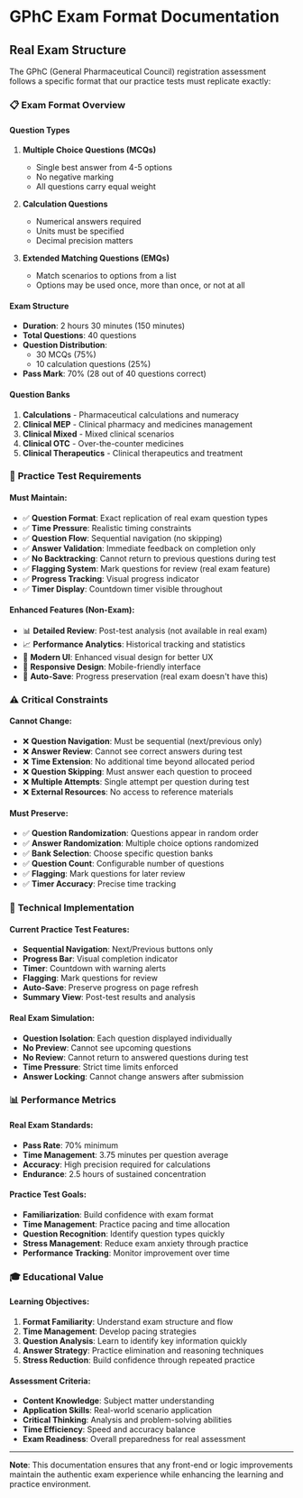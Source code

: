 # GPhC Exam Format Documentation

## Real Exam Structure

The GPhC (General Pharmaceutical Council) registration assessment follows a specific format that our practice tests must replicate exactly:

### 📋 **Exam Format Overview**

#### **Question Types**
1. **Multiple Choice Questions (MCQs)**
   - Single best answer from 4-5 options
   - No negative marking
   - All questions carry equal weight

2. **Calculation Questions**
   - Numerical answers required
   - Units must be specified
   - Decimal precision matters

3. **Extended Matching Questions (EMQs)**
   - Match scenarios to options from a list
   - Options may be used once, more than once, or not at all

#### **Exam Structure**
- **Duration**: 2 hours 30 minutes (150 minutes)
- **Total Questions**: 40 questions
- **Question Distribution**:
  - 30 MCQs (75%)
  - 10 calculation questions (25%)
- **Pass Mark**: 70% (28 out of 40 questions correct)

#### **Question Banks**
1. **Calculations** - Pharmaceutical calculations and numeracy
2. **Clinical MEP** - Clinical pharmacy and medicines management
3. **Clinical Mixed** - Mixed clinical scenarios
4. **Clinical OTC** - Over-the-counter medicines
5. **Clinical Therapeutics** - Clinical therapeutics and treatment

### 🎯 **Practice Test Requirements**

#### **Must Maintain:**
- ✅ **Question Format**: Exact replication of real exam question types
- ✅ **Time Pressure**: Realistic timing constraints
- ✅ **Question Flow**: Sequential navigation (no skipping)
- ✅ **Answer Validation**: Immediate feedback on completion only
- ✅ **No Backtracking**: Cannot return to previous questions during test
- ✅ **Flagging System**: Mark questions for review (real exam feature)
- ✅ **Progress Tracking**: Visual progress indicator
- ✅ **Timer Display**: Countdown timer visible throughout

#### **Enhanced Features (Non-Exam):**
- 📊 **Detailed Review**: Post-test analysis (not available in real exam)
- 📈 **Performance Analytics**: Historical tracking and statistics
- 🎨 **Modern UI**: Enhanced visual design for better UX
- 📱 **Responsive Design**: Mobile-friendly interface
- 💾 **Auto-Save**: Progress preservation (real exam doesn't have this)

### ⚠️ **Critical Constraints**

#### **Cannot Change:**
- ❌ **Question Navigation**: Must be sequential (next/previous only)
- ❌ **Answer Review**: Cannot see correct answers during test
- ❌ **Time Extension**: No additional time beyond allocated period
- ❌ **Question Skipping**: Must answer each question to proceed
- ❌ **Multiple Attempts**: Single attempt per question during test
- ❌ **External Resources**: No access to reference materials

#### **Must Preserve:**
- ✅ **Question Randomization**: Questions appear in random order
- ✅ **Answer Randomization**: Multiple choice options randomized
- ✅ **Bank Selection**: Choose specific question banks
- ✅ **Question Count**: Configurable number of questions
- ✅ **Flagging**: Mark questions for later review
- ✅ **Timer Accuracy**: Precise time tracking

### 🔧 **Technical Implementation**

#### **Current Practice Test Features:**
- **Sequential Navigation**: Next/Previous buttons only
- **Progress Bar**: Visual completion indicator
- **Timer**: Countdown with warning alerts
- **Flagging**: Mark questions for review
- **Auto-Save**: Preserve progress on page refresh
- **Summary View**: Post-test results and analysis

#### **Real Exam Simulation:**
- **Question Isolation**: Each question displayed individually
- **No Preview**: Cannot see upcoming questions
- **No Review**: Cannot return to answered questions during test
- **Time Pressure**: Strict time limits enforced
- **Answer Locking**: Cannot change answers after submission

### 📊 **Performance Metrics**

#### **Real Exam Standards:**
- **Pass Rate**: 70% minimum
- **Time Management**: 3.75 minutes per question average
- **Accuracy**: High precision required for calculations
- **Endurance**: 2.5 hours of sustained concentration

#### **Practice Test Goals:**
- **Familiarization**: Build confidence with exam format
- **Time Management**: Practice pacing and time allocation
- **Question Recognition**: Identify question types quickly
- **Stress Management**: Reduce exam anxiety through practice
- **Performance Tracking**: Monitor improvement over time

### 🎓 **Educational Value**

#### **Learning Objectives:**
1. **Format Familiarity**: Understand exam structure and flow
2. **Time Management**: Develop pacing strategies
3. **Question Analysis**: Learn to identify key information quickly
4. **Answer Strategy**: Practice elimination and reasoning techniques
5. **Stress Reduction**: Build confidence through repeated practice

#### **Assessment Criteria:**
- **Content Knowledge**: Subject matter understanding
- **Application Skills**: Real-world scenario application
- **Critical Thinking**: Analysis and problem-solving abilities
- **Time Efficiency**: Speed and accuracy balance
- **Exam Readiness**: Overall preparedness for real assessment

---

**Note**: This documentation ensures that any front-end or logic improvements maintain the authentic exam experience while enhancing the learning and practice environment.
